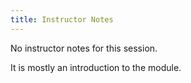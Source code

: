 ```yaml
---
title: Instructor Notes
---
```


No instructor notes for this session.

It is mostly an introduction to the module.
